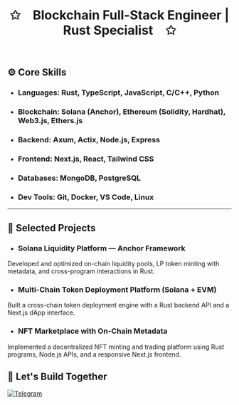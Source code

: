 
<p align="center">
    <h1 align="center">✩&emsp;Blockchain Full-Stack Engineer | Rust Specialist&emsp;✩</h1>
</p>
<br>

## ⚙️ Core Skills

- ### Languages: Rust, TypeScript, JavaScript, C/C++, Python

- ### Blockchain: Solana (Anchor), Ethereum (Solidity, Hardhat), Web3.js, Ethers.js

- ### Backend: Axum, Actix, Node.js, Express

- ### Frontend: Next.js, React, Tailwind CSS

- ### Databases: MongoDB, PostgreSQL

- ### Dev Tools: Git, Docker, VS Code, Linux

---
## 🚀 Selected Projects

- ### Solana Liquidity Platform — Anchor Framework
Developed and optimized on-chain liquidity pools, LP token minting with metadata, and cross-program interactions in Rust.

- ### Multi-Chain Token Deployment Platform (Solana + EVM)
Built a cross-chain token deployment engine with a Rust backend API and a Next.js dApp interface.

- ### NFT Marketplace with On-Chain Metadata
Implemented a decentralized NFT minting and trading platform using Rust programs, Node.js APIs, and a responsive Next.js frontend.

## 🤝 Let's Build Together

<div style={{display : flex ; justify-content : space-evenly}}> 
    <!--  <a href="https://x.com/_rustelite1111" target="_blank"><img alt="Twitter"
        src="https://img.shields.io/badge/Twitter-000000?style=for-the-badge&logo=x&logoColor=white"/></a>
        <a href="https://wa.me/" target="_blank"><img alt="Whatsapp"
        src="https://img.shields.io/badge/Whatsapp-25d366?style=for-the-badge&logo=whatsapp&logoColor=white"/></a> 
    <a href="https://discordapp.com/users/471524111512764447" target="_blank"><img alt="Discord"
        src="https://img.shields.io/badge/Discord-7289DA?style=for-the-badge&logo=discord&logoColor=white"/></a>  -->
    <a href="https://t.me/@ajee1111" target="_blank"><img alt="Telegram"
        src="https://img.shields.io/badge/Telegram-26A5E4?style=for-the-badge&logo=telegram&logoColor=white"/></a>
</div>
